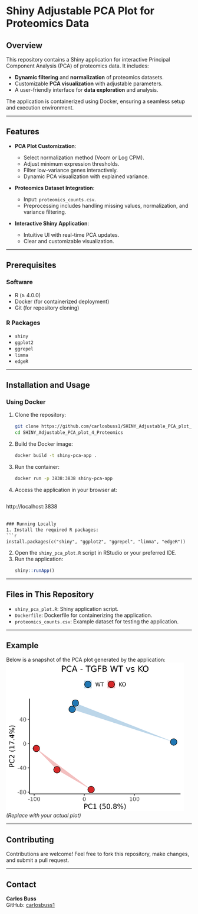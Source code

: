 # Shiny Adjustable PCA Plot for Proteomics Data

## Overview 
This repository contains a Shiny application for interactive Principal Component Analysis (PCA) of proteomics data. It includes:

- **Dynamic filtering** and **normalization** of proteomics datasets.
- Customizable **PCA visualization** with adjustable parameters.
- A user-friendly interface for **data exploration** and analysis.

The application is containerized using Docker, ensuring a seamless setup and execution environment.

---

## Features
- **PCA Plot Customization**:
  - Select normalization method (Voom or Log CPM).
  - Adjust minimum expression thresholds.
  - Filter low-variance genes interactively.
  - Dynamic PCA visualization with explained variance.

- **Proteomics Dataset Integration**:
  - Input: `proteomics_counts.csv`.
  - Preprocessing includes handling missing values, normalization, and variance filtering.

- **Interactive Shiny Application**:
  - Intuitive UI with real-time PCA updates.
  - Clear and customizable visualization.

---

## Prerequisites
### Software
- R (≥ 4.0.0)
- Docker (for containerized deployment)
- Git (for repository cloning)

### R Packages
- `shiny`
- `ggplot2`
- `ggrepel`
- `limma`
- `edgeR`

---

## Installation and Usage
### Using Docker
1. Clone the repository:
   ```bash
   git clone https://github.com/carlosbuss1/SHINY_Adjustable_PCA_plot_4_Proteomics.git
   cd SHINY_Adjustable_PCA_plot_4_Proteomics
   ```
2. Build the Docker image:
   ```bash
   docker build -t shiny-pca-app .
   ```
3. Run the container:
   ```bash
   docker run -p 3838:3838 shiny-pca-app
   ```
4. Access the application in your browser at:
   ```
http://localhost:3838
   ```

### Running Locally
1. Install the required R packages:
   ```r
   install.packages(c("shiny", "ggplot2", "ggrepel", "limma", "edgeR"))
   ```
2. Open the `shiny_pca_plot.R` script in RStudio or your preferred IDE.
3. Run the application:
   ```r
   shiny::runApp()
   ```

---

## Files in This Repository
- `shiny_pca_plot.R`: Shiny application script.
- `Dockerfile`: Dockerfile for containerizing the application.
- `proteomics_counts.csv`: Example dataset for testing the application.

---

## Example
Below is a snapshot of the PCA plot generated by the application:
![PCA Example Plot](pca_proteomics.png) *(Replace with your actual plot)*

---

## Contributing
Contributions are welcome! Feel free to fork this repository, make changes, and submit a pull request.

---

## Contact
**Carlos Buss**  
GitHub: [carlosbuss1](https://github.com/carlosbuss1)
